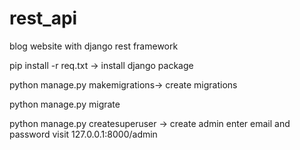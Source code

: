 # rest_api

blog website with django rest framework

pip install -r req.txt -> install django package

python manage.py makemigrations-> create migrations

python manage.py migrate

python manage.py createsuperuser -> create admin enter email and password visit 127.0.0.1:8000/admin
